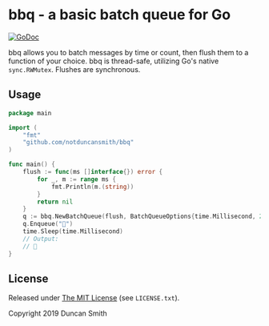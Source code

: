 # bbq - a basic batch queue for Go

[![GoDoc](https://godoc.org/github.com/notduncansmith/bbq?status.svg)](https://godoc.org/github.com/notduncansmith/bbq)

bbq allows you to batch messages by time or count, then flush them to a function of your choice. bbq is thread-safe, utilizing Go's native `sync.RWMutex`. Flushes are synchronous.

## Usage

```go
package main

import (
    "fmt"
    "github.com/notduncansmith/bbq"
)

func main() {
    flush := func(ms []interface{}) error {
		for _, m := range ms {
			fmt.Println(m.(string))
		}
		return nil
	}
	q := bbq.NewBatchQueue(flush, BatchQueueOptions{time.Millisecond, 2})
	q.Enqueue("🍖")
	time.Sleep(time.Millisecond)
	// Output:
	// 🍖
}
```

## License

Released under [The MIT License](https://opensource.org/licenses/MIT) (see `LICENSE.txt`).

Copyright 2019 Duncan Smith
